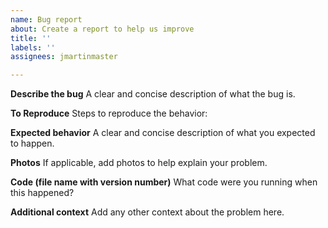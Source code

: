 ```yaml
---
name: Bug report
about: Create a report to help us improve
title: ''
labels: ''
assignees: jmartinmaster

---
```


**Describe the bug**
A clear and concise description of what the bug is.

**To Reproduce**
Steps to reproduce the behavior:

**Expected behavior**
A clear and concise description of what you expected to happen.

**Photos**
If applicable, add photos to help explain your problem.

**Code (file name with version number)**
What code were you running when this happened?

**Additional context**
Add any other context about the problem here.

